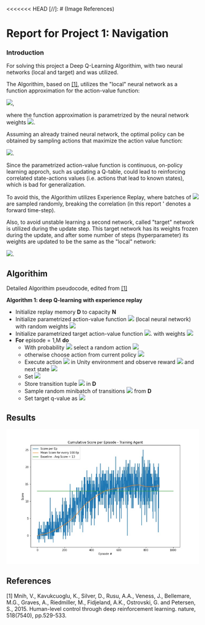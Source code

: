 <<<<<<< HEAD
[//]: # (Image References)

[image2]: https://github.com/TmoreiraBR/UnityMLAgents1stProject/blob/main/TrainedResults.jpg  "Test Agent"

# Report for Project 1: Navigation

### Introduction

For solving this project a Deep Q-Learning Algorithim, with two neural networks (local and target) and  was utilized.

The Algorithim, based on [[1]](#1), utilizes the "local" neural network as a function approximation for the action-value function:

<img src="https://render.githubusercontent.com/render/math?math=\hat{q}_{\pi}(s,a,\theta)">,

where the function approximation is parametrized by the neural network weights <img src="https://render.githubusercontent.com/render/math?math=\theta">.

Assuming an already trained neural network, the optimal policy can be obtained by sampling actions that maximize the action value function:

<img src="https://render.githubusercontent.com/render/math?math=arg max_a \hat{q}_{\pi^*}(s,a,\theta)">.

Since the parametrized action-value function is continuous, on-policy learning approch, such as updating a Q-table, could lead to reinforcing correlated state-actions values (i.e. actions that lead to known states), which is bad for generalization.

To avoid this, the Algorithim utilizes Experience Replay, where batches of <img src="https://render.githubusercontent.com/render/math?math=<s, a, r', s', a'>"> are sampled randomly, breaking the correlation (in this report ' denotes a forward time-step).

Also, to avoid unstable learning a second network, called "target" network is utilized during the update step. This target network has its weights frozen during the update, and after some number of steps (hyperparameter) its weights are updated to be the same as the "local" network:

<img src="https://render.githubusercontent.com/render/math?math=\Delta w = \alpha (r' + \gamma max_a \hat{q}(s,a,\theta_{frozen}) - \hat{q}(s,a,\theta)) \nabla w \hat{q}(s,a,\theta)">.

## Algorithim

Detailed Algorithim pseudocode, edited from [[1]](#1)

**Algorithm 1: deep Q-learning with experience replay**
* Initialize replay memory **D** to capacity **N**
* Initialize parametrized action-value function <img src="https://render.githubusercontent.com/render/math?math=\hat{q}(s,a,\theta)"> (local neural network) with random weights <img src="https://render.githubusercontent.com/render/math?math=\theta"> 
* Initialize parametrized target action-value function <img src="https://render.githubusercontent.com/render/math?math=\hat{q}(s,a,\theta_{frozen})">.  with weights <img src="https://render.githubusercontent.com/render/math?math=\theta_{frozen}"> 
* **For** episode = 1,M **do**
  * With probability <img src="https://render.githubusercontent.com/render/math?math=\epsilon">  select a random action <img src="https://render.githubusercontent.com/render/math?math=\a"> 
  * otherwise choose action from current policy <img src="https://render.githubusercontent.com/render/math?math=\a = arg max_a \hat{q_{\pi}}(s,a,\theta)">
  * Execute action <img src="https://render.githubusercontent.com/render/math?math=\a"> in Unity environment and observe reward <img src="https://render.githubusercontent.com/render/math?math=\r"> and next state <img src="https://render.githubusercontent.com/render/math?math=\s'">
  * Set <img src="https://render.githubusercontent.com/render/math?math=\s' \leftarrow s">
  * Store transition tuple <img src="https://render.githubusercontent.com/render/math?math=<s, a, r', s', a'>"> in **D**
  * Sample random minibatch of transitions <img src="https://render.githubusercontent.com/render/math?math=<s, a, r', s', a'>"> from **D**
  * Set target q-value as <img src="https://render.githubusercontent.com/render/math?math=Q_{target} = r' + \gamma max_a \hat{q}(s,a,\theta_{frozen})">
  
## Results

![Test Agent][image2]


## References
<a id="1">[1]</a> 
Mnih, V., Kavukcuoglu, K., Silver, D., Rusu, A.A., Veness, J., Bellemare, M.G., Graves, A., Riedmiller, M., Fidjeland, A.K., Ostrovski, G. and Petersen, S., 2015. Human-level control through deep reinforcement learning. nature, 518(7540), pp.529-533.

